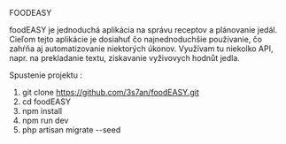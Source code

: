FOODEASY

foodEASY je jednoduchá aplikácia na správu receptov a plánovanie jedál. Cieľom tejto aplikácie je dosiahuť čo najnednoduchšie používanie, čo zahŕňa aj automatizovanie niektorých úkonov. Využívam tu niekolko API, napr. na prekladanie textu, ziskavanie vyživovych hodnůt jedla.

Spustenie projektu : 
1. git clone https://github.com/3s7an/foodEASY.git
2. cd foodEASY
3. npm install
4. npm run dev
5. php artisan migrate --seed
